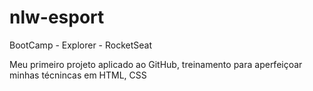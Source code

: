 # nlw-esport
BootCamp - Explorer - RocketSeat

Meu primeiro projeto aplicado ao GitHub, treinamento para aperfeiçoar minhas técnincas em HTML, CSS 
